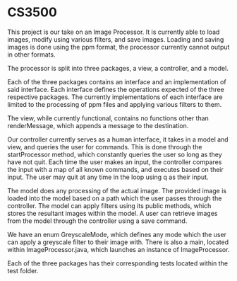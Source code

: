 # CS3500

This project is our take on an Image Processor. It is currently able to load images, modify using various filters, and save images. Loading and
saving images is done using the ppm format, the processor currently cannot output in other formats.

The processor is split into three packages, a view, a controller, and a model.

Each of the three packages contains an interface and an implementation of said interface. Each interface defines the operations expected of
the three respective packages. The currently implementations of each interface are limited to the processing of ppm files and applying various
filters to them.

The view, while currently functional, contains no functions other than renderMessage, which appends a message to the destination.

Our controller currently serves as a human interface, it takes in a model and view, and queries the user for commands. This is done through the
startProcessor method, which constantly queries the user so long as they have not quit. Each time the user makes an input, the controller
compares the input with a map of all known commands, and executes based on their input. The user may quit at any time in the loop using q as
their input.

The model does any processing of the actual image. The provided image is loaded into the model based on a path which the user passes
through the controller. The model can apply filters using its public methods, which stores the resultant images within the model. A user can
retrieve images from the model through the controller using a save command.

We have an enum GreyscaleMode, which defines any mode which the user can apply a greyscale filter to their image with.
There is also a main, located within ImageProcessor.java, which launches an instance of ImageProcessor.

Each of the three packages has their corresponding tests located within the test folder.

